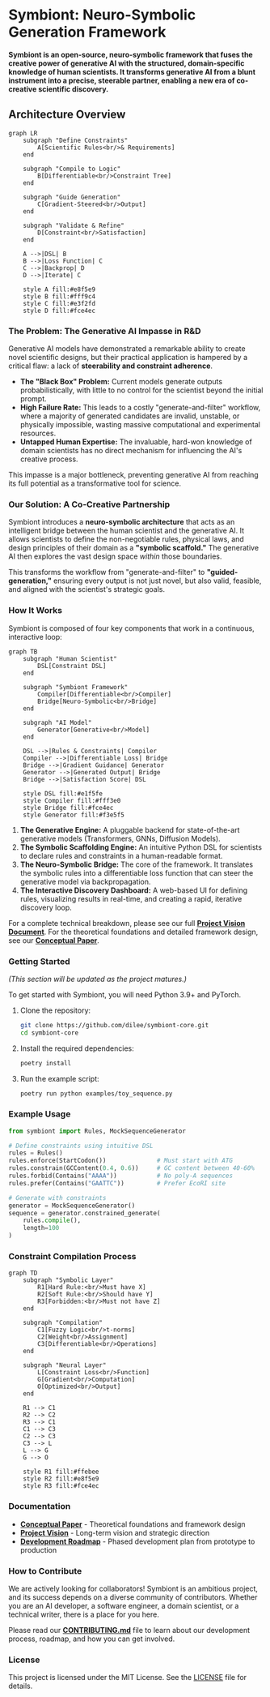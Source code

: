 # Symbiont: Neuro-Symbolic Generation Framework

**Symbiont is an open-source, neuro-symbolic framework that fuses the creative power of generative AI with the structured, domain-specific knowledge of human scientists. It transforms generative AI from a blunt instrument into a precise, steerable partner, enabling a new era of co-creative scientific discovery.**

## Architecture Overview

```mermaid
graph LR
    subgraph "Define Constraints"
        A[Scientific Rules<br/>& Requirements]
    end

    subgraph "Compile to Logic"
        B[Differentiable<br/>Constraint Tree]
    end

    subgraph "Guide Generation"
        C[Gradient-Steered<br/>Output]
    end

    subgraph "Validate & Refine"
        D[Constraint<br/>Satisfaction]
    end

    A -->|DSL| B
    B -->|Loss Function| C
    C -->|Backprop| D
    D -->|Iterate| C

    style A fill:#e8f5e9
    style B fill:#fff9c4
    style C fill:#e3f2fd
    style D fill:#fce4ec
```

### **The Problem: The Generative AI Impasse in R\&D**

Generative AI models have demonstrated a remarkable ability to create novel scientific designs, but their practical application is hampered by a critical flaw: a lack of **steerability and constraint adherence**.

* **The "Black Box" Problem:** Current models generate outputs probabilistically, with little to no control for the scientist beyond the initial prompt.
* **High Failure Rate:** This leads to a costly "generate-and-filter" workflow, where a majority of generated candidates are invalid, unstable, or physically impossible, wasting massive computational and experimental resources.
* **Untapped Human Expertise:** The invaluable, hard-won knowledge of domain scientists has no direct mechanism for influencing the AI's creative process.

This impasse is a major bottleneck, preventing generative AI from reaching its full potential as a transformative tool for science.

### **Our Solution: A Co-Creative Partnership**

Symbiont introduces a **neuro-symbolic architecture** that acts as an intelligent bridge between the human scientist and the generative AI. It allows scientists to define the non-negotiable rules, physical laws, and design principles of their domain as a **"symbolic scaffold."** The generative AI then explores the vast design space *within* those boundaries.

This transforms the workflow from "generate-and-filter" to **"guided-generation,"** ensuring every output is not just novel, but also valid, feasible, and aligned with the scientist's strategic goals.

### **How It Works**

Symbiont is composed of four key components that work in a continuous, interactive loop:

```mermaid
graph TB
    subgraph "Human Scientist"
        DSL[Constraint DSL]
    end

    subgraph "Symbiont Framework"
        Compiler[Differentiable<br/>Compiler]
        Bridge[Neuro-Symbolic<br/>Bridge]
    end

    subgraph "AI Model"
        Generator[Generative<br/>Model]
    end

    DSL -->|Rules & Constraints| Compiler
    Compiler -->|Differentiable Loss| Bridge
    Bridge -->|Gradient Guidance| Generator
    Generator -->|Generated Output| Bridge
    Bridge -->|Satisfaction Score| DSL

    style DSL fill:#e1f5fe
    style Compiler fill:#fff3e0
    style Bridge fill:#fce4ec
    style Generator fill:#f3e5f5
```

1. **The Generative Engine:** A pluggable backend for state-of-the-art generative models (Transformers, GNNs, Diffusion Models).
2. **The Symbolic Scaffolding Engine:** An intuitive Python DSL for scientists to declare rules and constraints in a human-readable format.
3. **The Neuro-Symbolic Bridge:** The core of the framework. It translates the symbolic rules into a differentiable loss function that can steer the generative model via backpropagation.
4. **The Interactive Discovery Dashboard:** A web-based UI for defining rules, visualizing results in real-time, and creating a rapid, iterative discovery loop.

For a complete technical breakdown, please see our full [**Project Vision Document**](/docs/project_vision.md). For the theoretical foundations and detailed framework design, see our [**Conceptual Paper**](/docs/white-papers/symbiont_conceptual_paper.pdf).

### **Getting Started**

*(This section will be updated as the project matures.)*

To get started with Symbiont, you will need Python 3.9+ and PyTorch.

1. Clone the repository:
   ```bash
   git clone https://github.com/dilee/symbiont-core.git
   cd symbiont-core
   ```

2. Install the required dependencies:
   ```bash
   poetry install
   ```

3. Run the example script:
   ```bash
   poetry run python examples/toy_sequence.py
   ```

### **Example Usage**

```python
from symbiont import Rules, MockSequenceGenerator

# Define constraints using intuitive DSL
rules = Rules()
rules.enforce(StartCodon())              # Must start with ATG
rules.constrain(GCContent(0.4, 0.6))     # GC content between 40-60%
rules.forbid(Contains("AAAA"))           # No poly-A sequences
rules.prefer(Contains("GAATTC"))         # Prefer EcoRI site

# Generate with constraints
generator = MockSequenceGenerator()
sequence = generator.constrained_generate(
    rules.compile(),
    length=100
)
```

### **Constraint Compilation Process**

```mermaid
graph TD
    subgraph "Symbolic Layer"
        R1[Hard Rule:<br/>Must have X]
        R2[Soft Rule:<br/>Should have Y]
        R3[Forbidden:<br/>Must not have Z]
    end

    subgraph "Compilation"
        C1[Fuzzy Logic<br/>t-norms]
        C2[Weight<br/>Assignment]
        C3[Differentiable<br/>Operations]
    end

    subgraph "Neural Layer"
        L[Constraint Loss<br/>Function]
        G[Gradient<br/>Computation]
        O[Optimized<br/>Output]
    end

    R1 --> C1
    R2 --> C2
    R3 --> C1
    C1 --> C3
    C2 --> C3
    C3 --> L
    L --> G
    G --> O

    style R1 fill:#ffebee
    style R2 fill:#e8f5e9
    style R3 fill:#fce4ec
```

### **Documentation**

- [**Conceptual Paper**](/docs/white-papers/symbiont_conceptual_paper.pdf) - Theoretical foundations and framework design
- [**Project Vision**](/docs/project_vision.md) - Long-term vision and strategic direction
- [**Development Roadmap**](/ROADMAP.md) - Phased development plan from prototype to production

### **How to Contribute**

We are actively looking for collaborators\! Symbiont is an ambitious project, and its success depends on a diverse community of contributors. Whether you are an AI developer, a software engineer, a domain scientist, or a technical writer, there is a place for you here.

Please read our [**CONTRIBUTING.md**](/CONTRIBUTING.md) file to learn about our development process, roadmap, and how you can get involved.

### **License**

This project is licensed under the MIT License. See the [LICENSE](/LICENSE) file for details.
